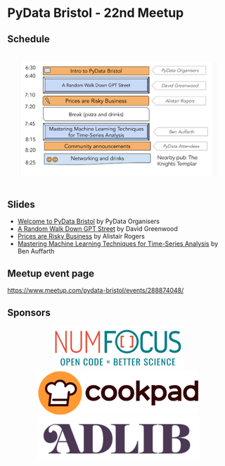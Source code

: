 # PyData Bristol - 22nd Meetup

## Schedule

<p align="center">
  <img alt="schedule" src="./images/schedule.png" vspace="20" width="450px"/>
</p>

## Slides

- [Welcome to PyData Bristol][slides:1] by PyData Organisers
- [A Random Walk Down GPT Street][slides:2] by David Greenwood
- [Prices are Risky Business][slides:3] by Alistair Rogers
- [Mastering Machine Learning Techniques for Time-Series Analysis][slides:4] by Ben Auffarth

[slides:1]: ./01_intro.pdf
[slides:2]:  ./02_Random_Walk_GPT_Street.pdf
[slides:3]:  ./03_Prices_are_Risky_Business.pdf
[slides:4]:  ./04_Machine_Learning_for_Time-Series_-_Pydata_Bristol.pdf

## Meetup event page

https://www.meetup.com/pydata-bristol/events/288874048/

## Sponsors

<p align="center">
  <a href="https://www.numfocus.org/"><img alt='NumFocus logo' src="./images/logos/numfocus_logo.png" hspace="20" height="100"/></a>
  <a href="https://cookpad.com/uk"><img alt='Cookpad logo' src="./images/logos/cookpad_logo.png" hspace="20" height="100"/></a>
  <a href="https://www.adlib-recruitment.co.uk/"><img alt='ADLIB logo' src="./images/logos/adlib_logo.png" hspace="20" height="100"/></a>
</p>
